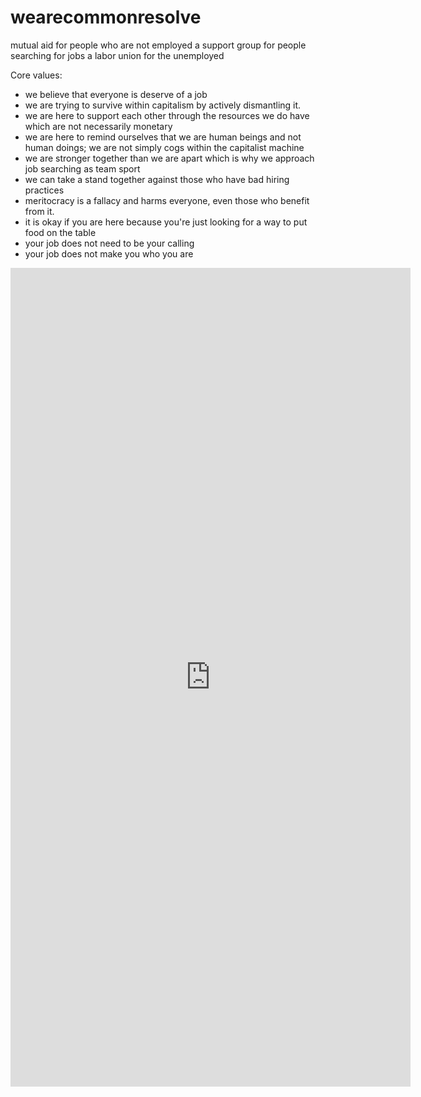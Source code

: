# wearecommonresolve

mutual aid for people who are not employed
a support group for people searching for jobs
a labor union for the unemployed

Core values:
- we believe that everyone is deserve of a job
- we are trying to survive within capitalism by actively dismantling it.
- we are here to support each other through the resources we do have which are not necessarily monetary
- we are here to remind ourselves that we are human beings and not human doings; we are not simply cogs within the capitalist machine
- we are stronger together than we are apart which is why we approach job searching as team sport
- we can take a stand together against those who have bad hiring practices
- meritocracy is a fallacy and harms everyone, even those who benefit from it.
- it is okay if you are here because you're just looking for a way to put food on the table
- your job does not need to be your calling
- your job does not make you who you are

<iframe src="https://docs.google.com/forms/d/e/1FAIpQLScrwIuQwWGcHIsFRAjshbDM6bUlvru2R0z6a0bQ_eQPdZXETA/viewform?embedded=true" width="640" height="1310" frameborder="0" marginheight="0" marginwidth="0">Loading…</iframe>
